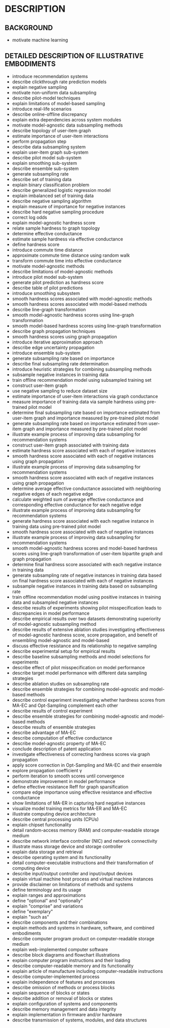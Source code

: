# DESCRIPTION

## BACKGROUND

- motivate machine learning

## DETAILED DESCRIPTION OF ILLUSTRATIVE EMBODIMENTS

- introduce recommendation systems
- describe clickthrough rate prediction models
- explain negative sampling
- motivate non-uniform data subsampling
- describe pilot-model techniques
- explain limitations of model-based sampling
- introduce real-life scenarios
- describe online-offline discrepancy
- explain extra dependencies across system modules
- motivate model-agnostic data subsampling methods
- describe topology of user-item graph
- estimate importance of user-item interactions
- perform propagation step
- describe data subsampling system
- explain user-item graph sub-system
- describe pilot model sub-system
- explain smoothing sub-system
- describe ensemble sub-system
- generate subsampling rate
- describe set of training data
- explain binary classification problem
- describe generalized logistic regression model
- explain imbalanced set of training data
- describe negative sampling algorithm
- explain measure of importance for negative instances
- describe hard negative sampling procedure
- correct log odds
- explain model-agnostic hardness score
- relate sample hardness to graph topology
- determine effective conductance
- estimate sample hardness via effective conductance
- define hardness score
- introduce commute time distance
- approximate commute time distance using random walk
- transform commute time into effective conductance
- motivate model-agnostic methods
- describe limitations of model-agnostic methods
- introduce pilot model sub-system
- generate pilot prediction as hardness score
- describe table of pilot predictions
- introduce smoothing subsystem
- smooth hardness scores associated with model-agnostic methods
- smooth hardness scores associated with model-based methods
- describe line-graph transformation
- smooth model-agnostic hardness scores using line-graph transformation
- smooth model-based hardness scores using line-graph transformation
- describe graph propagation techniques
- smooth hardness scores using graph propagation
- introduce iterative approximation approach
- describe edge uncertainty propagation
- introduce ensemble sub-system
- generate subsampling rate based on importance
- describe final subsampling rate determination
- introduce heuristic strategies for combining subsampling methods
- subsample negative instances in training data
- train offline recommendation model using subsampled training set
- construct user-item graph
- use negative sampling to reduce dataset size
- estimate importance of user-item interactions via graph conductance
- measure importance of training data via sample hardness using pre-trained pilot model
- determine final subsampling rate based on importance estimated from user-item graph and importance measured by pre-trained pilot model
- generate subsampling rate based on importance estimated from user-item graph and importance measured by pre-trained pilot model
- illustrate example process of improving data subsampling for recommendation systems
- construct user-item graph associated with training data
- estimate hardness score associated with each of negative instances
- smooth hardness score associated with each of negative instances using graph propagation
- illustrate example process of improving data subsampling for recommendation systems
- smooth hardness score associated with each of negative instances using graph propagation
- determine average effective conductance associated with neighboring negative edges of each negative edge
- calculate weighted sum of average effective conductance and corresponding effective conductance for each negative edge
- illustrate example process of improving data subsampling for recommendation systems
- generate hardness score associated with each negative instance in training data using pre-trained pilot model
- smooth hardness score associated with each of negative instances
- illustrate example process of improving data subsampling for recommendation systems
- smooth model-agnostic hardness scores and model-based hardness scores using line-graph transformation of user-item bipartite graph and graph propagation
- determine final hardness score associated with each negative instance in training data
- generate subsampling rate of negative instances in training data based on final hardness score associated with each of negative instances
- subsample negative instances in training data based on subsampling rate
- train offline recommendation model using positive instances in training data and subsampled negative instances
- describe results of experiments showing pilot misspecification leads to discrepancies in model performance
- describe empirical results over two datasets demonstrating superiority of model-agnostic subsampling method
- describe results of extensive ablation studies investigating effectiveness of model-agnostic hardness score, score propagation, and benefit of ensembling model-agnostic and model-based
- discuss effective resistance and its relationship to negative sampling
- describe experimental setup for empirical results
- describe baseline subsampling methods and model selections for experiments
- describe effect of pilot misspecification on model performance
- describe target model performance with different data sampling strategies
- describe ablation studies on subsampling rate
- describe ensemble strategies for combining model-agnostic and model-based methods
- describe control experiment investigating whether hardness scores from MA-EC and Opt-Sampling complement each other
- describe results of control experiment
- describe ensemble strategies for combining model-agnostic and model-based methods
- describe results of ensemble strategies
- describe advantage of MA-EC
- describe computation of effective conductance
- describe model-agnostic property of MA-EC
- conclude description of patent application
- investigate effectiveness of correcting hardness scores via graph propagation
- apply score correction in Opt-Sampling and MA-EC and their ensemble
- explore propagation coefficient γ
- perform iteration to smooth scores until convergence
- demonstrate improvement in model performance
- define effective resistance Reff for graph sparsification
- compare edge importance using effective resistance and effective conductance
- show limitations of MA-ER in capturing hard negative instances
- visualize model training metrics for MA-ER and MA-EC
- illustrate computing device architecture
- describe central processing units (CPUs)
- explain chipset functionality
- detail random-access memory (RAM) and computer-readable storage medium
- describe network interface controller (NIC) and network connectivity
- illustrate mass storage device and storage controller
- explain data storage and retrieval
- describe operating system and its functionality
- detail computer-executable instructions and their transformation of computing device
- describe input/output controller and input/output devices
- explain virtual machine host process and virtual machine instances
- provide disclaimer on limitations of methods and systems
- define terminology and its usage
- explain ranges and approximations
- define "optional" and "optionally"
- explain "comprise" and variations
- define "exemplary"
- explain "such as"
- describe components and their combinations
- explain methods and systems in hardware, software, and combined embodiments
- describe computer program product on computer-readable storage medium
- explain web-implemented computer software
- describe block diagrams and flowchart illustrations
- explain computer program instructions and their loading
- describe computer-readable memory and its functionality
- explain article of manufacture including computer-readable instructions
- describe computer-implemented process
- explain independence of features and processes
- describe omission of methods or process blocks
- explain sequence of blocks or states
- describe addition or removal of blocks or states
- explain configuration of systems and components
- describe memory management and data integrity
- explain implementation in firmware and/or hardware
- describe transmission of systems, modules, and data structures

